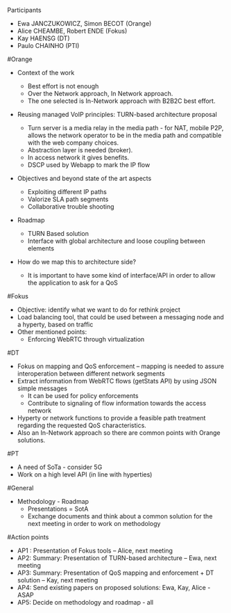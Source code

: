 Participants
* Ewa JANCZUKOWICZ, Simon BECOT (Orange)
* Alice CHEAMBE, Robert ENDE (Fokus)
* Kay HAENSG  (DT)
* Paulo CHAINHO (PTI)

#Orange
* Context of the work
    * Best effort is not enough
    * Over the Network approach, In Network approach. 
    * The one selected is In-Network approach with B2B2C best effort.
* Reusing managed VoIP principles: TURN-based architecture proposal
    *	Turn server is a media relay in the media path - for NAT, mobile P2P, allows the network operator to be in the media path and compatible with the web company choices.
    *	Abstraction layer is needed (broker).
    *	In access network it gives benefits.
    *	DSCP used by Webapp to mark the IP flow
*	Objectives and beyond state of the art aspects
    *	Exploiting different IP paths
    *	Valorize SLA path segments 
    *	Collaborative trouble shooting
*	Roadmap
    *	TURN Based solution
    *	Interface with global architecture and loose coupling between elements 
 
*	How do we map this to architecture side?
    *	It is important to have some kind of interface/API  in order to allow the application to ask for a QoS

#Fokus
*	Objective: identify what we want to do for rethink project
*	Load balancing tool, that could be used between a messaging node and a hyperty, based on traffic
*	Other mentioned points:	
    *	Enforcing WebRTC through virtualization

#DT
*	Fokus on mapping and QoS enforcement – mapping is needed to assure interoperation between different network segments
*	Extract information from WebRTC flows (getStats API) by using JSON simple messages
    *	It can be used for policy enforcements
    *	Contribute to signaling of flow information towards the access network
*	Hyperty or network functions to provide a feasible path treatment regarding the requested QoS characteristics.
*	Also an In-Network approach so there are common points with Orange solutions.

#PT
*	A need of SoTa - consider 5G
*	Work on a high level API (in line with hyperties)

#General 
*	Methodology - Roadmap
    *	Presentations = SotA 
    *	Exchange documents and think about a common solution for the next meeting in order to work on methodology

#Action points
* AP1 : Presentation of Fokus tools – Alice, next meeting
* AP2: Summary: Presentation of TURN-based architecture – Ewa, next meeting
* AP3: Summary: Presentation of QoS mapping and enforcement + DT solution – Kay, next meeting
* AP4: Send existing papers on proposed solutions: Ewa, Kay, Alice - ASAP
* AP5: Decide on methodology and roadmap - all
